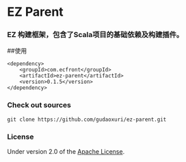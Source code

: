 EZ Parent
===
### EZ 构建框架，包含了Scala项目的基础依赖及构建插件。

##使用

    <dependency>
        <groupId>com.ecfront</groupId>
        <artifactId>ez-parent</artifactId>
        <version>0.1.5</version>
    </dependency>

### Check out sources
`git clone https://github.com/gudaoxuri/ez-parent.git`

### License

Under version 2.0 of the [Apache License][].

[Apache License]: http://www.apache.org/licenses/LICENSE-2.0

